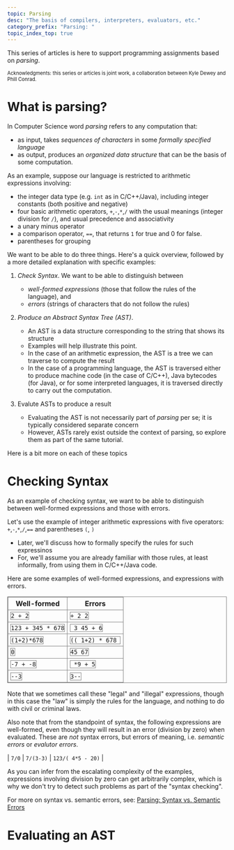 ```yaml
---
topic: Parsing
desc: "The basis of compilers, interpreters, evaluators, etc."
category_prefix: "Parsing: "
topic_index_top: true
---
```


<div style="display:none;">https://ucsb-cs56-pconrad.github.io/topics/parsing/</div>

This series of articles is here to support programming assignments based on *parsing*.

<p style="font-size:80%;">
Acknowledgments: this series or articles is joint work, a collaboration between Kyle Dewey and Phill Conrad.
</p>

# What is parsing?

In Computer Science word *parsing* refers to any computation that:
* as input, takes *sequences of characters* in some *formally specified language*
* as output, produces an *organized data structure* that can be the basis of some computation.

As an example, suppose our language is restricted to arithmetic expressions involving:

* the integer data type (e.g. `int` as in C/C++/Java), including integer constants (both positive and negative)
* four basic arithmetic operators, `+`,`-`,`*`,`/` with the usual meanings (integer division for `/`), and usual precedence and associativity
* a unary minus operator
* a comparison operator, `==`, that returns `1` for true and 0 for false.
* parentheses for grouping

We want to be able to do three things.  Here's a quick overview, followed by a more detailed explanation with
specific examples:

1. *Check Syntax*.  We want to be able to distinguish between
    * *well-formed expressions* (those that follow the rules of the language), and
    * *errors* (strings of characters that do not follow the rules)
    
2. *Produce an Abstract Syntax Tree (AST)*.   
    * An AST is a data structure corresponding to the string that shows its structure
    * Examples will help illustrate this point.
    * In the case of an arithmetic expression, the AST is a tree we can traverse to compute the result
    * In the case of a programming language, the AST is traversed either to produce machine code (in the case of C/C++), 
        Java bytecodes (for Java), or for some interpreted languages, it is traversed directly to carry out the computation.
    
3. Evalute ASTs to produce a result
    * Evaluating the AST is not necessarily part of *parsing* per se; it is typically considered separate concern
    * However, ASTs rarely exist outside the context of parsing, so explore them as part of the same tutorial.

Here is a bit more on each of these topics

# Checking Syntax

As an example of checking syntax, we want to be able to distinguish between well-formed expressions and those with errors.

Let's use the example of integer arithmetic expressions with five operators: `+`,`-`,`*`,`/`,`==` and parentheses `(`, `)`
* Later, we'll discuss how to formally specify the rules for such expressinos
* For, we'll assume you are already familiar with those rules, at least informally, from using them in C/C++/Java code.

Here are some examples of well-formed expressions, and expressions with errors.   

<style>
div.table-with-borders table { border-collapse: collapse; border: 1px solid grey; }
div.table-with-borders table * { border-collapse: collapse; border: 1px solid grey; }
div.table-with-borders table * td { padding: 4pt; }
</style>

<div class="table-with-borders" markdown="1">

| Well-formed | Errors |
|-------------|--------|
| `2 + 2`     | `+ 2 2`  |
| `123 + 345 * 678`     | ` 3 45 + 6`  |
| `(1+2)*678`     | `(( 1+2) * 678 `  |
| `0`             | `45 67`  |
| `-7 + -8`       | ` *9 + 5` |
| `--3`           | `3--`     |

</div>

Note that we sometimes call these "legal" and "illegal" expressions, though in this case the "law" is simply the rules for the language, and nothing to do with civil or criminal laws.

Also note that from the standpoint of syntax, the following expressions are well-formed, even though they will result in an error (division by zero) when evaluated.  These are *not* syntax errors, but errors of meaning, i.e. *semantic errors* or *evalutor errors*.  

| `7/0` | `7/(3-3)` | `123/( 4*5 - 20)` |

As you can infer from the escalating complexity of the examples, expressions involving division by zero can get arbitrarily complex, which is why we don't try to detect such problems as part of the "syntax checking".   

For more on syntax vs. semantic errors, see: [Parsing: Syntax vs. Semantic Errors](/topics/parsing_syntax_vs_semantic_errors/)

# Evaluating an AST

